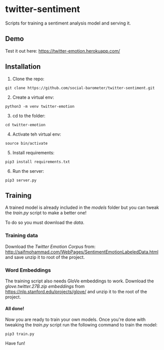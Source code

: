 # twitter-sentiment
Scripts for training a sentiment analysis model and serving it.

## Demo
Test it out here: https://twitter-emotion.herokuapp.com/

## Installation
1) Clone the repo:
```
git clone https://github.com/social-barometer/twitter-sentiment.git
```
2) Create a virtual env: 
```
python3 -m venv twitter-emotion
```
3) cd to the folder:
```
cd twitter-emotion
```
4) Activate teh virtual env:
```
source bin/activate
```
5) Install requirements:
```
pip3 install requirements.txt
```
6) Run the server:
```
pip3 server.py
```

## Training
A trained model is already included in the _models_ folder but you can tweak the _train.py_ script to make a better one!

To do so you must download the _data_.

### Training data
Download the _Twitter Emotion Corpus_ from: http://saifmohammad.com/WebPages/SentimentEmotionLabeledData.html and save unzip it to root of the project.

### Word Embeddings
The training script also needs GloVe embeddings to work. Download the _glove.twitter.27B.zip embeddings_ from https://nlp.stanford.edu/projects/glove/ and unzip it to the root of the project.

#### All done!
Now you are ready to train your own models. Once you're done with tweaking the _train.py_ script run the following command to train the model:
```
pip3 train.py
```

Have fun!
